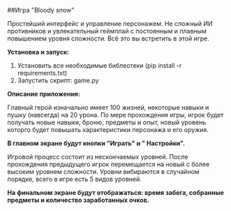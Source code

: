 ##Игра "Bloody snow"

Простейший интерфейс и управление персонажем. Не сложный ИИ противников и
увлекательный геймплай с постоянным и плавным повышением уровня сложности. Всё
это вы встретить в этой игре.

**Установка и запуск:**
1. Установить все необходимые библеотеки (pip install -r requirements.txt)
2. Запустить скрипт: game.py

**Описание приложения:**

Главный герой изначально имеет 100 жизней, некоторые навыки и пушку (навсегда) на 20
урона. По мере прохождения игры, игрок будет получать новые навыки, броню, предметы
и опыт, новый уровень которго будет повышать характеристики персонажа и его оружия.

**В главном экране будут кнопки "Играть" и " Настройки".**

Игровой процесс состоит из нескончаемых уровней. После прохождения предыдущего
игрок перемещается на новый с более высоким уровнем сложности. Уровни вибираются в
случайном порядке, всего в игре есть 5 видов уровней.

**На финальном экране будут отображаться: время забега, собранные предметы и
количество заработанных очков.**